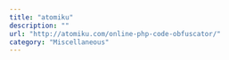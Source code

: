 ```yaml
---
title: "atomiku"
description: ""
url: "http://atomiku.com/online-php-code-obfuscator/"
category: "Miscellaneous"
---
```

